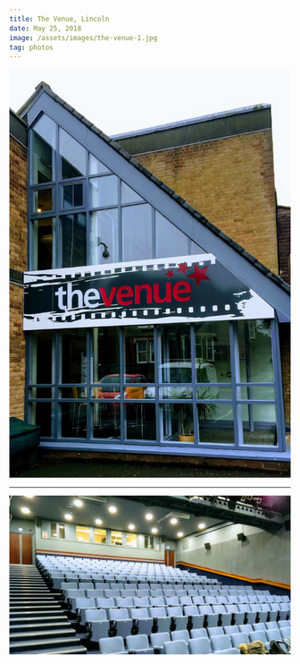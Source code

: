 ```yaml
---
title: The Venue, Lincoln
date: May 25, 2018
image: /assets/images/the-venue-1.jpg
tag: photos
---
```


![image](/assets/images/the-venue-1.jpg)

---

![image](/assets/images/the-venue-2.jpg)
